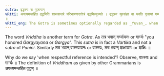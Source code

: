 ```yaml
---
sutra: वृद्धस्य च पूजायाम्
vRtti: अपत्यमन्तर्हित वृद्धमिति शास्त्रान्तरे परिभाषणाद्गोत्रं वृद्धमित्युच्यते । वृद्धस्य युवसंज्ञा वा भवति पूजायां गम्यमानायाम् । संज्ञासामर्थ्याद्गोत्रं युवप्रत्ययेन पुनरुच्यते
॥
vRtti_eng: The Gotra is sometimes optionally regarded as _Yuvan_, when respectful reference to him is intended.
---
```

The word _Vriddha_ is another term for _Gotra_. As तत्र भवान् गर्ग्यायणः or गार्ग्यः "you honored _Gargyayana_ or _Gargya_". This _sutra_ is in fact a _Vartika_  and not a _sutra_ of _Panini_. Similarly तत्र भवान् वात्स्यायनः or वात्स्यः, तत्र भवान् दाक्षायणः or दाक्षिः ॥

Why do we say 'when respectful reference is intended'? Observe, वात्स्यः and गार्ग्यः ॥ The definition of _Vriddham_ as given by other Grammarians is अपत्यमन्तर्हित वृद्धम् ॥
